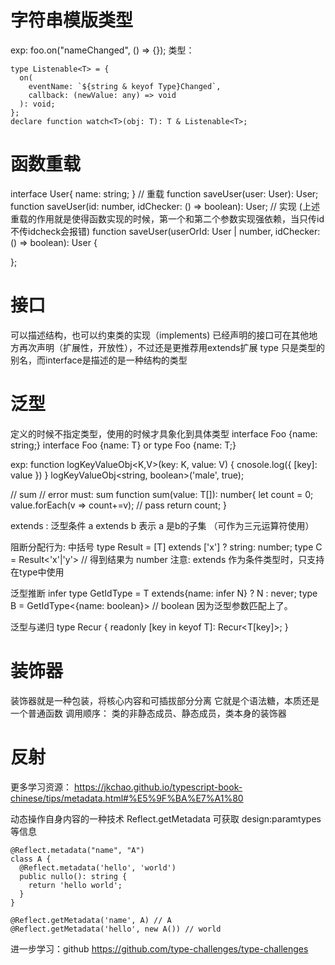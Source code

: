 # 字符串模版类型
exp:
foo.on("nameChanged", () => {});
类型：
```
type Listenable<T> = {
  on(
    eventName: `${string & keyof Type}Changed`,
    callback: (newValue: any) => void
  ): void;
};
declare function watch<T>(obj: T): T & Listenable<T>;
```
# 函数重载
interface User{
  name: string;
}
// 重载
function saveUser(user: User): User;
function saveUser(id: number, idChecker: () => boolean): User;
// 实现 (上述重载的作用就是使得函数实现的时候，第一个和第二个参数实现强依赖，当只传id不传idcheck会报错)
function saveUser(userOrId: User | number, idChecker: () => boolean): User {

};

# 接口
可以描述结构，也可以约束类的实现（implements)
已经声明的接口可在其他地方再次声明（扩展性，开放性），不过还是更推荐用extends扩展
type 只是类型的别名，而interface是描述的是一种结构的类型
# 泛型
定义的时候不指定类型，使用的时候才具象化到具体类型
interface Foo {name: string;}
interface Foo<T> {name: T}
or type Foo<T> {name: T;}

exp:
function logKeyValueObj<K,V>(key: K, value: V) {
  cnosole.log({
    [key]: value
  })
}
logKeyValueObj<string, boolean>('male', true);

// sum<T> // error must: sum<T extends number>
function sum<T extends number>(value: T[]): number{
  let count = 0;
  value.forEach(v => count+=v); // pass
  return count;
}

extends : 泛型条件 a extends b 表示 a 是b的子集 （可作为三元运算符使用）

阻断分配行为: 中括号
type Result<T> = [T] extends ['x'] ? string: number;
type C = Result<'x'|'y'> // 得到结果为 number
注意:
extends 作为条件类型时，只支持在type中使用

泛型推断 infer
type GetIdType<T> = T extends{name: infer N} ? N : never;
type B = GetIdType<{name: boolean}> // boolean 因为泛型参数匹配上了。

泛型与递归
type Recur<T> {
  readonly [key in keyof T]: Recur<T[key]>;
}
# 装饰器
装饰器就是一种包装，将核心内容和可插拔部分分离
它就是个语法糖，本质还是一个普通函数
调用顺序： 类的非静态成员、静态成员，类本身的装饰器

# 反射
更多学习资源： https://jkchao.github.io/typescript-book-chinese/tips/metadata.html#%E5%9F%BA%E7%A1%80

动态操作自身内容的一种技术
Reflect.getMetadata 可获取 design:paramtypes 等信息

```
@Reflect.metadata("name", "A")
class A {
  @Reflect.metadata('hello', 'world')
  public nullo(): string {
    return 'hello world';
  }
}

@Reflect.getMetadata('name', A) // A
@Reflect.getMetadata('hello', new A()) // world
```

进一步学习：github
https://github.com/type-challenges/type-challenges